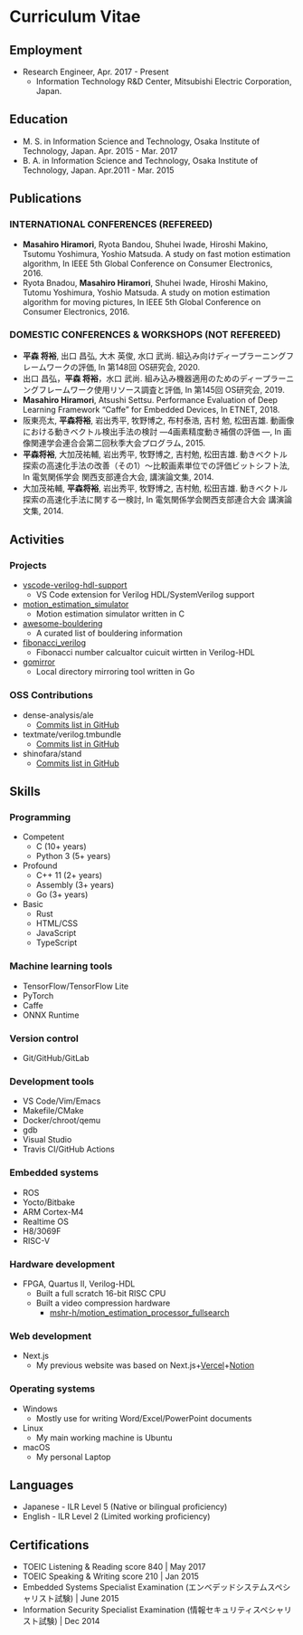 # Curriculum Vitae

## Employment

* Research Engineer, Apr. 2017 - Present
  + Information Technology R&#38;D Center, Mitsubishi Electric Corporation, Japan.

## Education

* M. S. in Information Science and Technology, Osaka Institute of Technology, Japan. Apr. 2015 - Mar. 2017
* B. A. in Information Science and Technology, Osaka Institute of Technology, Japan. Apr.2011 - Mar. 2015

## Publications

### INTERNATIONAL CONFERENCES (REFEREED)

* **Masahiro Hiramori**, Ryota Bandou, Shuhei Iwade, Hiroshi Makino, Tsutomu Yoshimura, Yoshio Matsuda. A study on fast motion estimation algorithm, In IEEE 5th Global Conference on Consumer Electronics, 2016.
* Ryota Bnadou, **Masahiro Hiramori**, Shuhei Iwade, Hiroshi Makino, Tutomu Yoshimura, Yoshio Matsuda. A study on motion estimation algorithm for moving pictures, In IEEE 5th Global Conference on Consumer Electronics, 2016.

### DOMESTIC CONFERENCES &#38; WORKSHOPS (NOT REFEREED)

* **平森 将裕**, 出口 昌弘, 大木 英俊, 水口 武尚. 組込み向けディープラーニングフレームワークの評価, In 第148回 OS研究会, 2020.
* 出口 昌弘，**平森 将裕**，水口 武尚. 組み込み機器適用のためのディープラーニングフレームワーク使用リソース調査と評価, In 第145回 OS研究会, 2019.
* **Masahiro Hiramori**, Atsushi Settsu. Performance Evaluation of Deep Learning Framework “Caffe” for Embedded Devices, In ETNET, 2018.
* 阪東亮太, **平森将裕**, 岩出秀平, 牧野博之, 布村泰浩, 吉村 勉, 松田吉雄. 動画像における動きベクトル検出手法の検討 ―4画素精度動き補償の評価 ―, In 画像関連学会連合会第二回秋季大会プログラム, 2015.
* **平森将裕**, 大加茂祐輔, 岩出秀平, 牧野博之, 吉村勉, 松田吉雄. 動きベクトル探索の高速化手法の改善（その1）～比較画素単位での評価ビットシフト法, In 電気関係学会 関西支部連合大会, 講演論文集, 2014.
* 大加茂祐輔, **平森将裕**, 岩出秀平, 牧野博之, 吉村勉, 松田吉雄. 動きベクトル探索の高速化手法に関する一検討, In 電気関係学会関西支部連合大会 講演論文集, 2014.

## Activities

### Projects

* [vscode-verilog-hdl-support](https://github.com/mshr-h/vscode-verilog-hdl-support)
  + VS Code extension for Verilog HDL/SystemVerilog support
* [motion_estimation_simulator](https://github.com/mshr-h/motion_estimation_simulator)
  + Motion estimation simulator written in C
* [awesome-bouldering](https://github.com/mshr-h/awesome-bouldering)
  + A curated list of bouldering information
* [fibonacci_verilog](https://github.com/mshr-h/fibonacci_verilog)
  + Fibonacci number calcualtor cuicuit wirtten in Verilog-HDL
* [gomirror](https://github.com/mshr-h/gomirror)
  + Local directory mirroring tool written in Go

### OSS Contributions

* dense-analysis/ale
  + [Commits list in GitHub](https://github.com/dense-analysis/ale/commits?author=mshr-h)
* textmate/verilog.tmbundle
  + [Commits list in GitHub](https://github.com/textmate/verilog.tmbundle/commits?author=mshr-h)
* shinofara/stand
  + [Commits list in GitHub](https://github.com/shinofara/stand/commits?author=mshr-h)

## Skills

### Programming

* Competent
  + C (10+ years)
  + Python 3 (5+ years)
* Profound
  + C++ 11 (2+ years)
  + Assembly (3+ years)
  + Go (3+ years)
* Basic
  + Rust
  + HTML/CSS
  + JavaScript
  + TypeScript

### Machine learning tools

* TensorFlow/TensorFlow Lite
* PyTorch
* Caffe
* ONNX Runtime

### Version control

* Git/GitHub/GitLab

### Development tools

* VS Code/Vim/Emacs
* Makefile/CMake
* Docker/chroot/qemu
* gdb
* Visual Studio
* Travis CI/GitHub Actions

### Embedded systems

* ROS
* Yocto/Bitbake
* ARM Cortex-M4
* Realtime OS
* H8/3069F
* RISC-V

### Hardware development

* FPGA, Quartus II, Verilog-HDL
  + Built a full scratch 16-bit RISC CPU
  + Built a video compression hardware
    - [mshr-h/motion_estimation_processor_fullsearch](https://github.com/mshr-h/motion_estimation_processor_fullsearch)

### Web development

* Next.js
  + My previous website was based on Next.js+[Vercel](https://vercel.com/)+[Notion](https://www.notion.so/)

### Operating systems

* Windows
  + Mostly use for writing Word/Excel/PowerPoint documents
* Linux
  + My main working machine is Ubuntu
* macOS
  + My personal Laptop

## Languages

* Japanese - ILR Level 5 (Native or bilingual proficiency)
* English - ILR Level 2 (Limited working proficiency)

## Certifications

* TOEIC Listening &#38; Reading score 840 | May 2017
* TOEIC Speaking &#38; Writing score 210 | Jan 2015
* Embedded Systems Specialist Examination (エンベデッドシステムスペシャリスト試験) | June 2015
* Information Security Specialist Examination (情報セキュリティスペシャリスト試験) | Dec 2014
